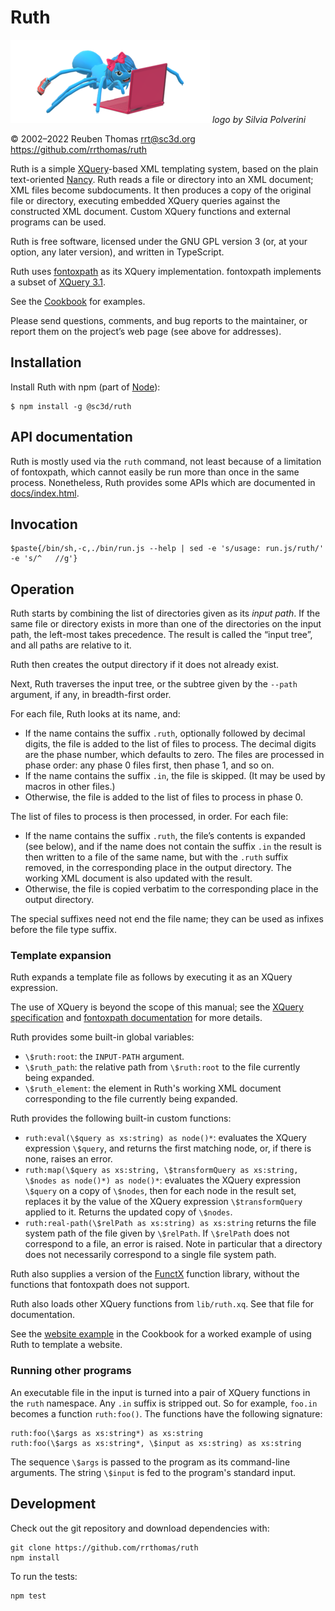 # Ruth

![logo](logo/ruth-small.png) _logo by Silvia Polverini_

© 2002–2022 Reuben Thomas <rrt@sc3d.org>  
<https://github.com/rrthomas/ruth>

Ruth is a simple [XQuery]-based XML templating system, based on the plain
text-oriented [Nancy]. Ruth reads a file or directory into an XML document;
XML files become subdocuments. It then produces a copy of the original file
or directory, executing embedded XQuery queries against the constructed XML
document. Custom XQuery functions and external programs can be used.

[XQuery]: https://www.w3.org/TR/xquery/
[Nancy]: https://github.com/rrthomas/nancy

Ruth is free software, licensed under the GNU GPL version 3 (or, at your
option, any later version), and written in TypeScript.

Ruth uses [fontoxpath] as its XQuery implementation. fontoxpath implements a
subset of [XQuery 3.1](https://www.w3.org/TR/xquery-31/).

[fontoxpath]: https://www.npmjs.com/package/fontoxpath

See the [Cookbook](Cookbook.md) for examples.

Please send questions, comments, and bug reports to the maintainer, or
report them on the project’s web page (see above for addresses).

## Installation

Install Ruth with npm (part of [Node](https://nodejs.org/en/)):

```
$ npm install -g @sc3d/ruth
```

## API documentation

Ruth is mostly used via the `ruth` command, not least because of a
limitation of fontoxpath, which cannot easily be run more than once in the
same process. Nonetheless, Ruth provides some APIs which are documented in
[docs/index.html](https://rrthomas.github.io/ruth/).

## Invocation

```
$paste{/bin/sh,-c,./bin/run.js --help | sed -e 's/usage: run.js/ruth/' -e 's/^   //g'}
```

## Operation <a name="operation"></a>

Ruth starts by combining the list of directories given as its _input path_.
If the same file or directory exists in more than one of the directories on
the input path, the left-most takes precedence. The result is called the
“input tree”, and all paths are relative to it.

Ruth then creates the output directory if it does not already exist.

Next, Ruth traverses the input tree, or the subtree given by the `--path`
argument, if any, in breadth-first order.

For each file, Ruth looks at its name, and:

+ If the name contains the suffix `.ruth`, optionally followed by decimal
  digits, the file is added to the list of files to process. The decimal
  digits are the phase number, which defaults to zero. The files are
  processed in phase order: any phase 0 files first, then phase 1, and so
  on.
+ If the name contains the suffix `.in`, the file is skipped. (It may
  be used by macros in other files.)
+ Otherwise, the file is added to the list of files to process in phase 0.

The list of files to process is then processed, in order. For each file:

+ If the name contains the suffix `.ruth`, the file’s contents is expanded
  (see below), and if the name does not contain the suffix `.in` the result
  is then written to a file of the same name, but with the `.ruth` suffix
  removed, in the corresponding place in the output directory. The working
  XML document is also updated with the result.
+ Otherwise, the file is copied verbatim to the corresponding place in the
  output directory.

The special suffixes need not end the file name; they can be used as infixes
before the file type suffix.

### Template expansion

Ruth expands a template file as follows by executing it as an XQuery
expression.

The use of XQuery is beyond the scope of this manual; see the
[XQuery specification][XQuery] and [fontoxpath documentation][fontoxpath]
for more details.

Ruth provides some built-in global variables:

+ `\$ruth:root`: the `INPUT-PATH` argument.
+ `\$ruth_path`: the relative path from `\$ruth:root` to the file currently
  being expanded.
+ `\$ruth_element`: the element in Ruth's working XML document corresponding
  to the file currently being expanded.

Ruth provides the following built-in custom functions:

+ `ruth:eval(\$query as xs:string) as node()*`: evaluates the XQuery
  expression `\$query`, and returns the first matching node, or, if there is
  none, raises an error.
+ `ruth:map(\$query as xs:string, \$transformQuery as xs:string, \$nodes as node()*) as node()*`:
  evaluates the XQuery expression `\$query` on a copy of `\$nodes`, then for
  each node in the result set, replaces it by the value of the XQuery
  expression `\$transformQuery` applied to it. Returns the updated copy of
  `\$nodes`.
+ `ruth:real-path(\$relPath as xs:string) as xs:string` returns the file
  system path of the file given by `\$relPath`. If `\$relPath` does not
  correspond to a file, an error is raised. Note in particular that a
  directory does not necessarily correspond to a single file system path.

Ruth also supplies a version of the
[FunctX](http://www.xqueryfunctions.com/) function library, without the
functions that fontoxpath does not support.

Ruth also loads other XQuery functions from `lib/ruth.xq`. See that file for
documentation.

See the [website example](Cookbook.md#website-example) in the Cookbook for a
worked example of using Ruth to template a website.

### Running other programs

An executable file in the input is turned into a pair of XQuery functions in
the `ruth` namespace. Any `.in` suffix is stripped out. So for example,
`foo.in` becomes a function `ruth:foo()`. The functions have the following
signature:

```
ruth:foo(\$args as xs:string*) as xs:string
ruth:foo(\$args as xs:string*, \$input as xs:string) as xs:string
```

The sequence `\$args` is passed to the program as its command-line arguments.
The string `\$input` is fed to the program's standard input.

## Development

Check out the git repository and download dependencies with:

```
git clone https://github.com/rrthomas/ruth
npm install
```

To run the tests:

```
npm test
```
